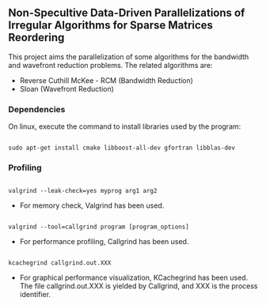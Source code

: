 ## Non-Specultive Data-Driven Parallelizations of Irregular Algorithms for Sparse Matrices Reordering

This project aims the parallelization of some algorithms for the bandwidth and wavefront reduction problems. 
The related algorithms are:
* Reverse Cuthill McKee - RCM (Bandwidth Reduction)
* Sloan (Wavefront Reduction)

### Dependencies
On linux, execute the command to install libraries used by the program:

<code>
sudo apt-get install cmake libboost-all-dev gfortran libblas-dev
</code>

### Profiling
<code>
valgrind --leak-check=yes myprog arg1 arg2
</code>

* For memory check, Valgrind has been used.

<code>
valgrind --tool=callgrind program [program_options]
</code>

* For performance profiling, Callgrind has been used.

<code>
kcachegrind callgrind.out.XXX
</code>

* For graphical performance visualization, KCachegrind has been used. The file callgrind.out.XXX is yielded by Callgrind, and XXX is the process identifier. 
